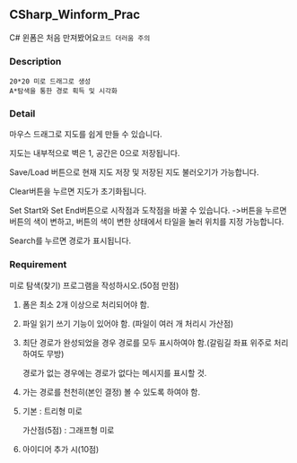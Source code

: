 ## CSharp_Winform_Prac

C# 윈폼은 처음 만져봤어요```코드 더러움 주의```

### Description
```
20*20 미로 드래그로 생성
A*탐색을 통한 경로 획득 및 시각화
```

### Detail
마우스 드래그로 지도를 쉽게 만들 수 있습니다.

지도는 내부적으로 벽은 1, 공간은 0으로 저장됩니다.

Save/Load 버튼으로 현재 지도 저장 및 저장된 지도 불러오기가 가능합니다.

Clear버튼을 누르면 지도가 초기화됩니다.

Set Start와 Set End버튼으로 시작점과 도착점을 바꿀 수 있습니다.
	->버튼을 누르면 버튼의 색이 변하고, 버튼의 색이 변한 상태에서 타일을 눌러 위치를 지정 가능합니다.
  
Search를 누르면 경로가 표시됩니다.


### Requirement

미로 탐색(찾기) 프로그램을 작성하시오.(50점 만점)

 

1) 폼은 최소 2개 이상으로 처리되어야 함.

2) 파일 읽기 쓰기 기능이 있어야 함. (파일이 여러 개 처리시 가산점)

3) 최단 경로가 완성되었을 경우 경로를 모두 표시하여야 함.(갈림길 좌표 위주로 처리하여도 무방)

    경로가 없는 경우에는 경로가 없다는 메시지를 표시할 것.

4) 가는 경로를 천천히(본인 결정) 볼 수 있도록 하여야 함.

5) 기본           : 트리형 미로

    가산점(5점) : 그래프형 미로

6) 아이디어 추가 시(10점)
